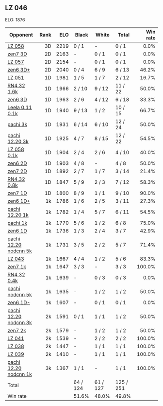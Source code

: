 ## LZ 046 ##

ELO: 1876

Opponent | Rank | ELO | Black | White | Total | Win rate
---------|-----:|----:|-------|-------|-------|-------:
[LZ 058](LZ%20058.md) | 3D | 2219 | 0 / 1 | - | 0 / 1 | 0.0%
[zen7 3D](zen7%203D.md) | 2D | 2163 | - | 0 / 1 | 0 / 1 | 0.0%
[LZ 057](LZ%20057.md) | 2D | 2154 | - | 0 / 1 | 0 / 1 | 0.0%
[zen6 3D+](zen6%203D+.md) | 2D | 2040 | 0 / 4 | 6 / 9 | 6 / 13 | 46.2%
[LZ 051](LZ%20051.md) | 1D | 1981 | 1 / 5 | 1 / 7 | 2 / 12 | 16.7%
[RN4.32 1.6k](RN4.32%201.6k.md) | 1D | 1966 | 2 / 10 | 9 / 12 | 11 / 22 | 50.0%
[zen6 3D](zen6%203D.md) | 1D | 1963 | 2 / 6 | 4 / 12 | 6 / 18 | 33.3%
[Leela 0.11 0.1k](Leela%200.11%200.1k.md) | 1D | 1940 | 9 / 13 | 1 / 2 | 10 / 15 | 66.7%
[pachi 3k](pachi%203k.md) | 1D | 1931 | 6 / 14 | 6 / 10 | 12 / 24 | 50.0%
[pachi 12.20 3k](pachi%2012.20%203k.md) | 1D | 1925 | 4 / 7 | 8 / 15 | 12 / 22 | 54.5%
[LZ 058 0.1k](LZ%20058%200.1k.md) | 1D | 1904 | 2 / 4 | 2 / 6 | 4 / 10 | 40.0%
[zen6 2D](zen6%202D.md) | 1D | 1903 | 4 / 8 | - | 4 / 8 | 50.0%
[zen7 2D](zen7%202D.md) | 1D | 1892 | 2 / 7 | 1 / 7 | 3 / 14 | 21.4%
[RN4.32 0.8k](RN4.32%200.8k.md) | 1D | 1847 | 5 / 9 | 2 / 3 | 7 / 12 | 58.3%
[zen7 1D](zen7%201D.md) | 1D | 1800 | 8 / 9 | 1 / 1 | 9 / 10 | 90.0%
[zen6 1D+](zen6%201D+.md) | 1k | 1786 | 1 / 6 | 2 / 5 | 3 / 11 | 27.3%
[pachi 12.20 1k](pachi%2012.20%201k.md) | 1k | 1782 | 1 / 4 | 5 / 7 | 6 / 11 | 54.5%
[pachi 1k](pachi%201k.md) | 1k | 1770 | 5 / 6 | 1 / 2 | 6 / 8 | 75.0%
[zen6 1D](zen6%201D.md) | 1k | 1736 | 1 / 3 | 2 / 4 | 3 / 7 | 42.9%
[pachi 12.20 nodcnn 5k](pachi%2012.20%20nodcnn%205k.md) | 1k | 1731 | 3 / 5 | 2 / 2 | 5 / 7 | 71.4%
[LZ 043](LZ%20043.md) | 1k | 1667 | 4 / 4 | 1 / 2 | 5 / 6 | 83.3%
[zen7 1k](zen7%201k.md) | 1k | 1647 | 3 / 3 | - | 3 / 3 | 100.0%
[RN4.32 0.4k](RN4.32%200.4k.md) | 1k | 1639 | - | 0 / 3 | 0 / 3 | 0.0%
[pachi nodcnn 5k](pachi%20nodcnn%205k.md) | 1k | 1635 | - | 1 / 2 | 1 / 2 | 50.0%
[zen6 1D-](zen6%201D-.md) | 1k | 1607 | - | 0 / 1 | 0 / 1 | 0.0%
[pachi 12.20 nodcnn 3k](pachi%2012.20%20nodcnn%203k.md) | 2k | 1591 | 0 / 1 | 1 / 1 | 1 / 2 | 50.0%
[zen7 2k](zen7%202k.md) | 2k | 1579 | - | 1 / 2 | 1 / 2 | 50.0%
[LZ 041](LZ%20041.md) | 2k | 1539 | - | 2 / 2 | 2 / 2 | 100.0%
[LZ 038](LZ%20038.md) | 2k | 1447 | - | 1 / 1 | 1 / 1 | 100.0%
[LZ 039](LZ%20039.md) | 2k | 1410 | - | 1 / 1 | 1 / 1 | 100.0%
[pachi 12.20 nodcnn 1k](pachi%2012.20%20nodcnn%201k.md) | 3k | 1367 | 1 / 1 | - | 1 / 1 | 100.0%
Total | | | 64 / 124 | 61 / 127 | 125 / 251 | 
Win rate| | | 51.6% | 48.0% | 49.8% | 

